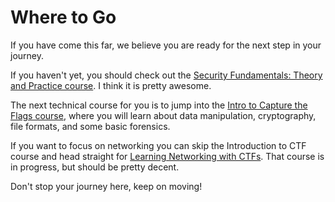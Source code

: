 # Where to Go
If you have come this far, we believe you are ready for the next step in your journey. 

If you haven't yet, you should check out the [Security Fundamentals: Theory and Practice course]($@COURSEVIEWBYID*9@$). I think it is pretty awesome. 

The next technical course for you is to jump into the [Intro to Capture the Flags course]($@COURSEVIEWBYID*7@$), where you will learn about data manipulation, cryptography, file formats, and some basic forensics. 

If you want to focus on networking you can skip the Introduction to CTF course and head straight for [Learning Networking with CTFs]($@COURSEVIEWBYID*20@$). That course is in progress, but should be pretty decent. 


Don't stop your journey here, keep on moving! 

